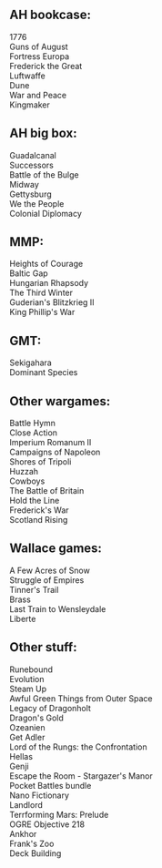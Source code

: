 <h2>AH bookcase:</h2>
<p>1776<br>
Guns of August<br>
Fortress Europa<br>
Frederick the Great<br>
Luftwaffe<br>
Dune<br>
War and Peace<br>
Kingmaker</p>
<h2>AH big box:</h2>
<p>Guadalcanal<br>
Successors<br>
Battle of the Bulge<br>
Midway<br>
Gettysburg<br>
We the People<br>
Colonial Diplomacy</p>
<h2>MMP:</h2>
<p>Heights of Courage<br>
Baltic Gap<br>
Hungarian Rhapsody<br>
The Third Winter<br>
Guderian's Blitzkrieg II<br>
King Phillip's War</p>
<h2>GMT:</h2>
<p>Sekigahara<br>
Dominant Species</p>
<h2>Other wargames:</h2>
<p>Battle Hymn<br>
Close Action<br>
Imperium Romanum II<br>
Campaigns of Napoleon<br>
Shores of Tripoli<br>
Huzzah<br>
Cowboys<br>
The Battle of Britain<br>
Hold the Line<br>
Frederick's War<br>
Scotland Rising</p>
<h2>Wallace games:</h2>
<p>A Few Acres of Snow<br>
Struggle of Empires<br>
Tinner's Trail<br>
Brass<br>
Last Train to Wensleydale<br>
Liberte</p>
<h2>Other stuff:</h2>
<p>Runebound<br>
Evolution<br>
Steam Up<br>
Awful Green Things from Outer Space<br>
Legacy of Dragonholt<br>
Dragon's Gold<br>
Ozeanien<br>
Get Adler<br>
Lord of the Rungs: the Confrontation<br>
Hellas<br>
Genji<br>
Escape the Room - Stargazer's Manor<br>
Pocket Battles bundle<br>
Nano Fictionary<br>
Landlord<br>
Terrforming Mars: Prelude<br>
OGRE Objective 218<br>
Ankhor<br>
Frank's Zoo<br>
Deck Building</p>
